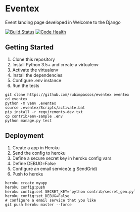 # Eventex
Event landing page developed in Welcome to the Django

[![Build Status](https://travis-ci.org/rubimpassos/eventex.svg?branch=master)](https://travis-ci.org/rubimpassos/eventex)
[![Code Health](https://landscape.io/github/rubimpassos/eventex/master/landscape.svg?style=flat)](https://landscape.io/github/rubimpassos/eventex/master)


## Getting Started

1. Clone this repository
2. Install Python 3.5+ and create a virtualenv
3. Activate the virtualenv
4. Install the dependencies
5. Configure .env instance
6. Run the tests

```console
git clone https://github.com/rubimpassos/eventex eventex
cd eventex
python -m venv .eventex
source .eventex/Scripts/activate.bat
pip install -r requirements-dev.txt
cp contrib/env-sample .env
python manage.py test
```

## Deployment

1. Create a app in Heroku
2. Send the config to heroku
3. Define a secure secret key in heroku config vars
4. Define DEBUG=False
5. Configure an email service(e.g SendGrid)
6. Push to heroku

```console
heroku create myapp
heroku config:push
heroku config:set SECRET_KEY=`python contrib/secret_gen.py`
heroku config:set DEBUG=False
# configure a email service that you like
git push heroku master --force
```